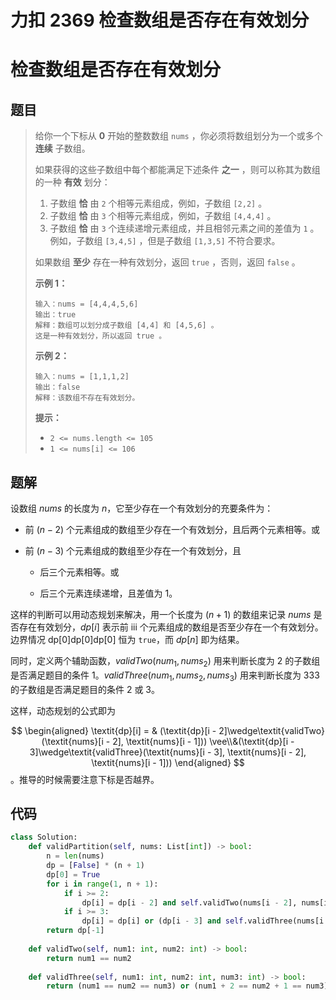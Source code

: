 # 力扣 2369 检查数组是否存在有效划分


# 检查数组是否存在有效划分

## 题目

> 给你一个下标从 **0** 开始的整数数组 `nums` ，你必须将数组划分为一个或多个 **连续** 子数组。
>
> 如果获得的这些子数组中每个都能满足下述条件 **之一** ，则可以称其为数组的一种 **有效** 划分：
>
> 1. 子数组 **恰** 由 `2` 个相等元素组成，例如，子数组 `[2,2]` 。
> 2. 子数组 **恰** 由 `3` 个相等元素组成，例如，子数组 `[4,4,4]` 。
> 3. 子数组 **恰** 由 `3` 个连续递增元素组成，并且相邻元素之间的差值为 `1` 。例如，子数组 `[3,4,5]` ，但是子数组 `[1,3,5]` 不符合要求。
>
> 如果数组 **至少** 存在一种有效划分，返回 `true` ，否则，返回 `false` 。
>
>  
>
> **示例 1：**
>
> ```
> 输入：nums = [4,4,4,5,6]
> 输出：true
> 解释：数组可以划分成子数组 [4,4] 和 [4,5,6] 。
> 这是一种有效划分，所以返回 true 。
> ```
>
> **示例 2：**
>
> ```
> 输入：nums = [1,1,1,2]
> 输出：false
> 解释：该数组不存在有效划分。
> ```
>
>  
>
> **提示：**
>
> - `2 <= nums.length <= 105`
> - `1 <= nums[i] <= 106`

## 题解

设数组 $\textit{nums}$ 的长度为 $n$，它至少存在一个有效划分的充要条件为：

- 前 $(n-2)$ 个元素组成的数组至少存在一个有效划分，且后两个元素相等。或

- 前 $(n-3)$ 个元素组成的数组至少存在一个有效划分，且
  - 后三个元素相等。或

  - 后三个元素连续递增，且差值为 $1$。


这样的判断可以用动态规划来解决，用一个长度为 $(n+1)$ 的数组来记录 $\textit{nums}$ 是否存在有效划分，$\textit{dp}[i]$ 表示前 iii 个元素组成的数组是否至少存在一个有效划分。边界情况 dp[0]dp[0]dp[0] 恒为 $\texttt{true}$，而 $dp[n]$ 即为结果。

同时，定义两个辅助函数，$\textit{validTwo}(\textit{num}_1, \textit{nums}_2)$ 用来判断长度为 $2$ 的子数组是否满足题目的条件 $1$。$\textit{validThree}(\textit{num}_1, \textit{nums}_2, \textit{nums}_3)$ 用来判断长度为 333 的子数组是否满足题目的条件 $2$ 或 $3$。

这样，动态规划的公式即为

$$
\begin{aligned} \textit{dp}[i] = & (\textit{dp}[i - 2]\wedge\textit{validTwo}(\textit{nums}[i - 2], \textit{nums}[i - 1])) \vee\\&(\textit{dp}[i - 3]\wedge\textit{validThree}(\textit{nums}[i - 3], \textit{nums}[i - 2], \textit{nums}[i - 1])) \end{aligned}
$$
。推导的时候需要注意下标是否越界。

## 代码

```python
class Solution:
    def validPartition(self, nums: List[int]) -> bool:
        n = len(nums)
        dp = [False] * (n + 1)
        dp[0] = True
        for i in range(1, n + 1):
            if i >= 2:
                dp[i] = dp[i - 2] and self.validTwo(nums[i - 2], nums[i - 1])
            if i >= 3:
                dp[i] = dp[i] or (dp[i - 3] and self.validThree(nums[i - 3], nums[i - 2], nums[i - 1]))
        return dp[-1]
    
    def validTwo(self, num1: int, num2: int) -> bool:
        return num1 == num2
    
    def validThree(self, num1: int, num2: int, num3: int) -> bool:
        return (num1 == num2 == num3) or (num1 + 2 == num2 + 1 == num3)
```


